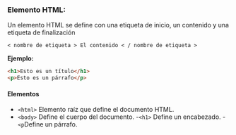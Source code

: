 ### Elemento HTML:

Un elemento HTML se define con una etiqueta de inicio, un contenido y una etiqueta de finalización
```
< nombre de etiqueta > El contenido < / nombre de etiqueta >
```

**Ejemplo:**            
```html 
<h1>Esto es un título</h1>
<p>Esto es un párrafo</p>
```
#### Elementos

- `<html>` Elemento raíz que define el documento HTML.
- `<body>` Define el cuerpo del documento.
-`<h1>` Define un encabezado.
-`<p`Define un párrafo.
